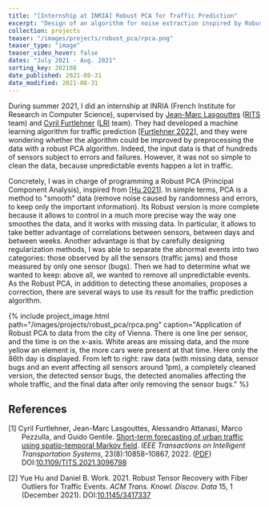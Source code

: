 ```yaml
---
title: "[Internship at INRIA] Robust PCA for Traffic Prediction"
excerpt: "Design of an algorithm for noise extraction inspired by Robust Principal Component Analysis, during a short research internship at INRIA."
collection: projects
teaser: "/images/projects/robust_pca/rpca.png"
teaser_type: "image"
teaser_video_hover: false
dates: "July 2021 - Aug. 2021"
sorting_key: 202108
date_published: 2021-08-31
date_modified: 2021-08-31
---
```


During summer 2021, I did an internship at INRIA (French Institute for Research in Computer Science), supervised by [Jean-Marc Lasgouttes](https://who.rocq.inria.fr/Jean-Marc.Lasgouttes/) ([RITS](https://team.inria.fr/rits/) team) and [Cyril Furtlehner](https://www.lri.fr/membre.php?mb=488) ([LRI](https://www.lri.fr/index.php) team). They had developed a machine learning algorithm for traffic prediction <a href="#furtlehner22">[Furtlehner 2022]</a>, and they were wondering whether the algorithm could be improved by preprocessing the data with a robust PCA algorithm. Indeed, the input data is that of hundreds of sensors subject to errors and failures. However, it was not so simple to clean the data, because unpredictable events happen a lot in traffic.

Concretely, I was in charge of programming a Robust PCA (Principal Component Analysis), inspired from <a href="#hu21">[Hu 2021]</a>. In simple terms, PCA is a method to "smooth" data (remove noise caused by randomness and errors, to keep only the important information). Its Robust version is more complete because it allows to control in a much more precise way the way one smoothes the data, and it works with missing data. In particular, it allows to take better advantage of correlations between sensors, between days and between weeks. Another advantage is that by carefully designing regularization methods, I was able to separate the abnormal events into two categories: those observed by all the sensors (traffic jams) and those measured by only one sensor (bugs). Then we had to determine what we wanted to keep: above all, we wanted to remove all unpredictable events. As the Robust PCA, in addition to detecting these anomalies, proposes a correction, there are several ways to use its result for the traffic prediction algorithm.

{% include project_image.html
path="/images/projects/robust_pca/rpca.png"
caption="Application of Robust PCA to data from the city of Vienna. There is one line per sensor, and the time is on the x-axis. White areas are missing data, and the more yellow an element is, the more cars were present at that time. Here only the 86th day is displayed. From left to right: raw data (with missing data, sensor bugs and an event affecting all sensors around 1pm), a completely cleaned version, the detected sensor bugs, the detected anomalies affecting the whole traffic, and the final data after only removing the sensor bugs."
%}

## References

<div style="text-indent: -3ch; margin-left: 3ch">
<p><a id="furtlehner22"></a>[1] Cyril Furtlehner, Jean-Marc Lasgouttes, Alessandro Attanasi, Marco Pezzulla, and Guido Gentile. <a href="https://hal.inria.fr/hal-03285664">Short-term forecasting of urban traffic using spatio-temporal Markov field</a>. <cite>IEEE Transactions on Intelligent Transportation Systems</cite>, 23(8):10858–10867, 2022. (<a href="https://who.rocq.inria.fr/Jean-Marc.Lasgouttes/publications/UrbanTraffic2021.pdf">PDF</a>) DOI:<a href="http://dx.doi.org/10.1109/TITS.2021.3096798">10.1109/TITS.2021.3096798</a></p>

<p><a id="hu21"></a>[2] Yue Hu and Daniel B. Work. 2021. Robust Tensor Recovery with Fiber Outliers for Traffic Events. <i>ACM Trans. Knowl. Discov. Data</i> 15, 1 (December 2021). DOI:<a href="https://doi.org/10.1145/3417337">10.1145/3417337</a></p>
</div>
